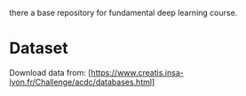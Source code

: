 there a base repository for fundamental deep learning course. 

# Dataset
Download data from: [https://www.creatis.insa-lyon.fr/Challenge/acdc/databases.html]
